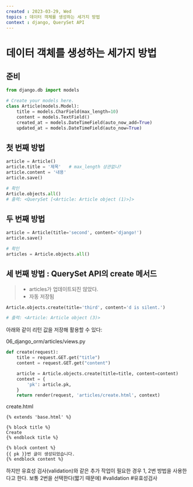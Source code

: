 ```yaml
---
created : 2023-03-29, Wed
topics : 데이터 객체를 생성하는 세가지 방법
context : django, QuerySet API
---
```

# 데이터 객체를 생성하는 세가지 방법
## 준비
```python
from django.db import models

# Create your models here.
class Article(models.Model):
    title = models.CharField(max_length=10)
    content = models.TextField()
    created_at = models.DateTimeField(auto_now_add=True)
    updated_at = models.DateTimeField(auto_now=True)
```

## 첫 번째 방법
```python
article = Article()
article.title = '제목'   # max_length 상관없나?
article.content = '내용'
article.save()

# 확인
Article.objects.all()   
# 출력: <QuerySet [<Article: Article object (1)>]>
```

## 두 번째 방법
```python
article = Article(title='second', content='django!')
article.save()

# 확인
articles = Article.objects.all()
```

## 세 번째 방법 : QuerySet API의 create 메서드
> - articles가 업데이트되진 않았다.
> - 자동 저장됨

```python
Article.objects.create(title='third', content='d is silent.')   

# 출력: <Article: Article object (3)>
```

아래와 같이 리턴 값을 저장해 활용할 수 있다:  

06_django_orm/articles/views.py
```python
def create(request):    
    title = request.GET.get("title")
    content = request.GET.get("content")

    article = Article.objects.create(title=title, content=content)
    context = {
        'pk': article.pk,
    }
    return render(request, 'articles/create.html', context)
```

create.html
```django
{% extends 'base.html' %}

{% block title %}
Create
{% endblock title %}

{% block content %}
{{ pk }}번 글이 생성되었습니다.
{% endblock content %}
```

하지만 유효성 검사(validation)와 같은 추가 작업이 필요한 경우 1, 2번 방법을 사용한다고 한다. 보통 2번을 선택한다(짧기 때문에)
#validation #유효성검사 